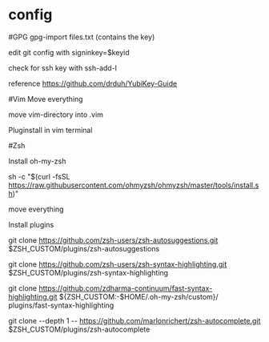 # config

#GPG
gpg-import files.txt (contains the key)

edit git config with signinkey=$keyid

check for ssh key with ssh-add-l

reference https://github.com/drduh/YubiKey-Guide

#Vim
Move everything

move vim-directory into .vim

Pluginstall in vim terminal

#Zsh

Install oh-my-zsh

sh -c "$(curl -fsSL https://raw.githubusercontent.com/ohmyzsh/ohmyzsh/master/tools/install.sh)"

move everything 

Install plugins

git clone https://github.com/zsh-users/zsh-autosuggestions.git $ZSH_CUSTOM/plugins/zsh-autosuggestions

git clone https://github.com/zsh-users/zsh-syntax-highlighting.git $ZSH_CUSTOM/plugins/zsh-syntax-highlighting

git clone https://github.com/zdharma-continuum/fast-syntax-highlighting.git ${ZSH_CUSTOM:-$HOME/.oh-my-zsh/custom}/
plugins/fast-syntax-highlighting

git clone --depth 1 -- https://github.com/marlonrichert/zsh-autocomplete.git $ZSH_CUSTOM/plugins/zsh-autocomplete
